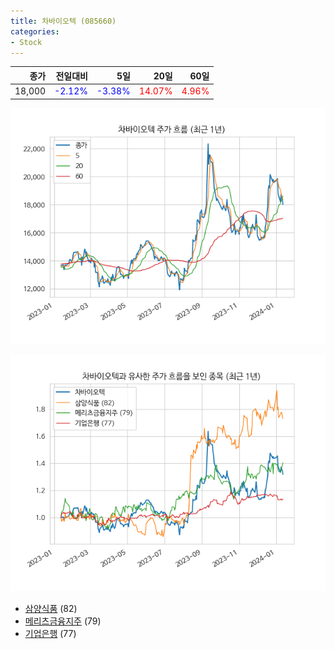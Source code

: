 ```yaml
---
title: 차바이오텍 (085660)
categories:
- Stock
---
```


|종가|전일대비|5일|20일|60일|
|---:|-------:|--:|---:|---:|
|18,000|<span style="color: blue">-2.12%</span>|<span style="color: blue">-3.38%</span>|<span style="color: red">14.07%</span>|<span style="color: red">4.96%</span>|


<!-- more -->

![085660](/assets/images/stock/085660.png)

![085660](/assets/images/stock/085660_sim.png)

- [삼양식품](/stock/003230/) (82)
- [메리츠금융지주](/stock/138040/) (79)
- [기업은행](/stock/024110/) (77)